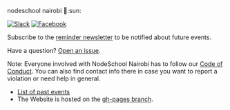 nodeschool nairobi :school::sun:

[![Slack](https://img.shields.io/badge/slack-%20%23nodeschool-orange.svg)](https://nodenairobi-slack.herokuapp.com/)
[![Facebook](https://img.shields.io/badge/facebook-group-blue.svg)](https://www.facebook.com/groups/nsnairobi/)

Subscribe to the [reminder newsletter](http://nodeschool.us9.list-manage2.com/subscribe?u=a44cde6d98a586be27ab4885c&id=505911339e) to be notified about future events.

Have a question? [Open an issue](https://github.com/nodeschool/nairobi/issues).

Note: Everyone involved with NodeSchool Nairobi has to follow our [Code of Conduct](https://github.com/nodeschool/nairobi/blob/master/codeofconduct.md). You can also find contact info there in case you want to report a violation or need help in general.

* [List of past events](https://github.com/nodeschool/nairobi/issues?q=is%3Aissue+label%3Apast-event+is%3Aclosed)
* The Website is hosted on the [gh-pages branch](https://github.com/nodeschool/nairobi/tree/gh-pages).
